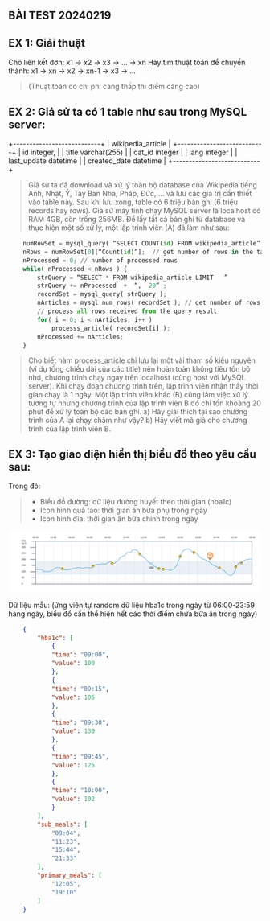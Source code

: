 ## BÀI TEST 20240219

## EX 1: Giải thuật
Cho liên kết đơn: x1 -> x2 -> x3 -> ... -> xn
Hãy tìm thuật toán để chuyển thành:
x1 -> xn -> x2 -> xn-1 -> x3 -> ... 
>(Thuật toán có chi phí càng thấp thì điểm càng cao)

## EX 2: Giả sử ta có 1 table như sau trong MySQL server:
+---------------------------+
|   wikipedia_article       |
+---------------------------+
|   id integer,             |
|   title varchar(255)      |
|   cat_id integer          |
|   lang integer            |
|   last_update datetime    | 
|   created_date datetime   |
+---------------------------+
> Giả sử ta đã download và xử lý toàn bộ database của Wikipedia tiếng Anh, Nhật, Ý, Tây Ban Nha, Pháp, Đức, … và lưu các giá trị cần thiết vào table này. Sau khi lưu xong, table có 6 triệu bản ghi (6 triệu records hay rows). 
> Giả sử máy tính chạy MySQL server là localhost có RAM 4GB, còn trống 256MB.
> Để lấy tất cả bản ghi từ database và thực hiện một số xử lý, một lập trình viên (A) đã làm như sau:
```python
    numRowSet = mysql_query( “SELECT COUNT(id) FROM wikipedia_article” );
    nRows = numRowSet[0][“Count(id)”];	// get number of rows in the table
    nProcessed = 0; // number of processed rows
    while( nProcessed < nRows ) {
        strQuery = “SELECT * FROM wikipedia_article LIMIT   ”
        strQuery += nProcessed  +  “,  20” ;
        recordSet = mysql_query( strQuery );
        nArticles = mysql_num_rows( recordSet ); // get number of rows
        // process all rows received from the query result
        for( i = 0; i < nArticles; i++ )
            processs_article( recordSet[i] );
        nProcessed += nArticles;
    }
```
> Cho biết hàm process_article chỉ lưu lại một vài tham số kiểu nguyên (ví dụ tổng chiều dài của các title) nên hoàn toàn không tiêu tốn bộ nhớ, chương trình chạy ngay trên localhost (cùng host với MySQL server). Khi chạy đoạn chương trình trên, lập trình viên nhận thấy thời gian chạy là 1 ngày.
> Một lập trình viên khác (B) cũng làm việc xử lý tương tự nhưng chương trình của lập trình viên B đó chỉ tốn khoảng 20 phút để xử lý toàn bộ các bản ghi.
> a) Hãy giải thích tại sao chương trình của A lại chạy chậm như vậy?
> b) Hãy viết mã giả cho chương trình của lập trình viên B.


## EX 3: Tạo giao diện hiển thị biểu đồ theo yêu cầu sau:
Trong đó:
> - Biểu đồ đường: dữ liệu đường huyết theo thời gian (hba1c)
> - Icon hình quả táo: thời gian ăn bữa phụ trong ngày
> - Icon hình đĩa: thời gian ăn bữa chính trong ngày

![plot](./resources/image.png)


Dữ liệu mẫu: (ứng viên tự random dữ liệu hba1c trong ngày từ 06:00-23:59 hàng ngày, biểu đổ cần thể hiện hết các thời điểm chứa bữa ăn trong ngày)

```json
    {
        "hba1c": [
            {
            "time": "09:00",
            "value": 100
            },
            {
            "time": "09:15",
            "value": 105
            },
            {
            "time": "09:30",
            "value": 130
            },
            {
            "time": "09:45",
            "value": 125
            },
            {
            "time": "10:00",
            "value": 102
            }
        ],
        "sub_meals": [
            "09:04",
            "11:23",
            "15:44",
            "21:33"
        ],
        "primary_meals": [
            "12:05",
            "19:10"
        ]
    }
```
